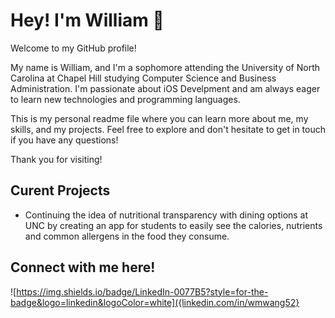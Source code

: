 # Hey! I'm William 👋


Welcome to my GitHub profile!

My name is William, and I'm a sophomore attending the University of North Carolina at Chapel Hill studying Computer Science and Business Administration. I'm passionate about iOS Develpment and am always eager to learn new technologies and programming languages. 

This is my personal readme file where you can learn more about me, my skills, and my projects. Feel free to explore and don't hesitate to get in touch if you have any questions!

Thank you for visiting!
 
## Curent Projects

- Continuing the idea of nutritional transparency with dining options at UNC by creating an app for students to easily see the calories, nutrients and common allergens in the food they consume.


## Connect with me here!

![https://img.shields.io/badge/LinkedIn-0077B5?style=for-the-badge&logo=linkedin&logoColor=white]({linkedin.com/in/wmwang52}
